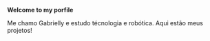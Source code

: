 **Welcome to my porfile**

 Me chamo Gabrielly e estudo técnologia e robótica. Aqui estão meus projetos!

 
